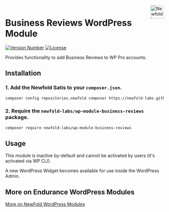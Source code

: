 <a href="https://newfold.com/" target="_blank">
    <img src="https://newfold.com/content/experience-fragments/newfold/site-header/master/_jcr_content/root/header/logo.coreimg.svg/1621395071423/newfold-digital.svg" alt="Newfold Logo" title="Newfold Digital" align="right" 
height="42" />
</a>

# Business Reviews WordPress Module
[![Version Number](https://img.shields.io/github/v/release/newfold-labs/wp-module-business-reviews?color=21a0ed&labelColor=333333)](https://github.com/newfold-labs/wp-module-business-reviews/releases)
[![License](https://img.shields.io/github/license/newfold-labs/wp-module-business-reviews?labelColor=333333&color=666666)](https://raw.githubusercontent.com/newfold-labs/wp-module-business-reviews/master/LICENSE)

 
Provides functionality to add Business Reviews to WP Pro accounts.
 
 ## Installation
 
 ### 1. Add the Newfold Satis to your `composer.json`.
 
 ```bash
 composer config repositories.newfold composer https://newfold-labs.github.io/satis
 ```
 
 ### 2. Require the `newfold-labs/wp-module-business-reviews` package.
 
 ```bash
 composer require newfold-labs/wp-module-business-reviews
 ```
 
 ## Usage
 
 This module is inactive by-default and cannot be activated by users (it's activated via WP CLI).
 
 A new WordPress Widget becomes available for use inside the WordPress Admin.
 
 ## More on Endurance WordPress Modules
 
[More on NewFold WordPress Modules](https://github.com/newfold-labs/wp-module-loader)